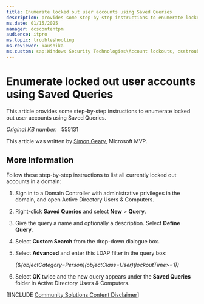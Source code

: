 ```yaml
---
title: Enumerate locked out user accounts using Saved Queries
description: provides some step-by-step instructions to enumerate locked out user accounts using Saved Queries
ms.date: 01/15/2025
manager: dcscontentpm
audience: itpro
ms.topic: troubleshooting
ms.reviewer: kaushika
ms.custom: sap:Windows Security Technologies\Account lockouts, csstroubleshoot
---
```

# Enumerate locked out user accounts using Saved Queries

This article provides some step-by-step instructions to enumerate locked out user accounts using Saved Queries.

_Original KB number:_ &nbsp; 555131

This article was written by [Simon Geary](https://social.msdn.microsoft.com/profile/simon%20geary/), Microsoft MVP.

## More Information

Follow these step-by-step instructions to list all currently locked out accounts in a domain:

1. Sign in to a Domain Controller with administrative privileges in the domain, and open Active Directory Users & Computers.
2. Right-click **Saved Queries** and select **New** > **Query**.
3. Give the query a name and optionally a description. Select **Define Query**.
4. Select **Custom Search** from the drop-down dialogue box.
5. Select **Advanced** and enter this LDAP filter in the query box:

    *(&(objectCategory=Person)(objectClass=User)(lockoutTime>=1))*

6. Select **OK** twice and the new query appears under the **Saved Queries** folder in Active Directory Users & Computers.

[!INCLUDE [Community Solutions Content Disclaimer](../../includes/community-solutions-content-disclaimer.md)]
